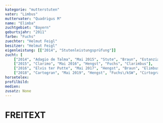 ```yaml
---
kategorie: "mutterstuten"
vater: "Limbus"
muttervater: "Quadrigus M"
name: "Elimba"
zuchtgebiet: "Bayern"
geburtsjahr: "2011"
farbe: "Fuchs"
zuechter: "Helmut Feigl"
besitzer: "Helmut Feigl"
eigenleistung: [["2014", "Stutenleistungsprüfung"]]
zucht: [
	["2014", "Adagio de Talma", "Mai 2015", "Stute", "Braun", "Estanzia de Talma"],
	["2015", "Clarimo", "Mai 2016", "Hengst", "Fuchs", "Clarimbus"],
	["2016", "Elvis ter Putte", "Mai 2017", "Hengst", "Braun", "Elimbus"],
	["2018", "Cartogran", "Mai 2019", "Hengst", "Fuchs\/kSW", "Cirtogran"],]
horsetelex: 
profilbild:
medien:
zusatz: None
---
```

# FREITEXT
